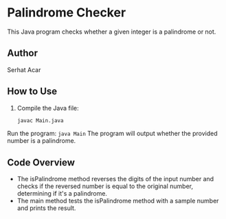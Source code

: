 # Palindrome Checker

This Java program checks whether a given integer is a palindrome or not.

## Author

Serhat Acar

## How to Use

1. Compile the Java file:
   ```bash
   javac Main.java
Run the program: `java Main`
The program will output whether the provided number is a palindrome.

  ## Code Overview

* The isPalindrome method reverses the digits of the input number and checks if the reversed number is equal to the original number, determining if it's a palindrome.
* The main method tests the isPalindrome method with a sample number and prints the result.